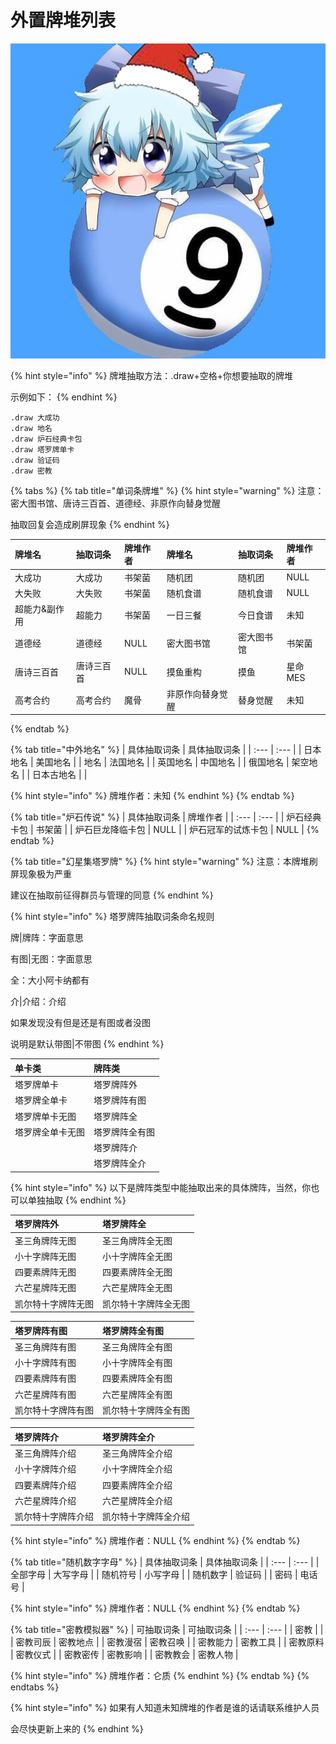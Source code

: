 # 外置牌堆列表

![](.gitbook/assets/sheng-dan-mao-qi-lou-nuo-.png)

{% hint style="info" %}
牌堆抽取方法：.draw+空格+你想要抽取的牌堆

示例如下：
{% endhint %}

```text
.draw 大成功
.draw 地名
.draw 炉石经典卡包
.draw 塔罗牌单卡
.draw 验证码
.draw 密教
```

{% tabs %}
{% tab title="单词条牌堆" %}
{% hint style="warning" %}
注意：密大图书馆、唐诗三百首、道德经、非原作向替身觉醒

抽取回复会造成刷屏现象
{% endhint %}

| 牌堆名 | 抽取词条 | 牌堆作者 | 牌堆名 | 抽取词条 | 牌堆作者 |
| :--- | :--- | :--- | :--- | :--- | :--- |
| 大成功 | 大成功 | 书架菌 | 随机团 | 随机团 | NULL |
| 大失败 | 大失败 | 书架菌 | 随机食谱 | 随机食谱 | NULL |
| 超能力&副作用 | 超能力 | 书架菌 | 一日三餐 | 今日食谱 | 未知 |
| 道德经 | 道德经 | NULL | 密大图书馆 | 密大图书馆 | 书架菌 |
| 唐诗三百首 | 唐诗三百首 | NULL | 摸鱼重构 | 摸鱼 | 星命MES |
| 高考合约 | 高考合约 | 魔骨 | 非原作向替身觉醒 | 替身觉醒 | 未知 |
{% endtab %}

{% tab title="中外地名" %}
| 具体抽取词条 | 具体抽取词条 |
| :--- | :--- |
| 日本地名 | 美国地名 |
| 地名 | 法国地名 |
| 英国地名 | 中国地名 |
| 俄国地名 | 架空地名 |
| 日本古地名 |  |

{% hint style="info" %}
牌堆作者：未知
{% endhint %}
{% endtab %}

{% tab title="炉石传说" %}
| 具体抽取词条 | 牌堆作者 |
| :--- | :--- |
| 炉石经典卡包 | 书架菌 |
| 炉石巨龙降临卡包 | NULL |
| 炉石冠军的试炼卡包 | NULL |
{% endtab %}

{% tab title="幻星集塔罗牌" %}
{% hint style="warning" %}
注意：本牌堆刷屏现象极为严重

建议在抽取前征得群员与管理的同意
{% endhint %}

{% hint style="info" %}
塔罗牌阵抽取词条命名规则

牌\|牌阵：字面意思

有图\|无图：字面意思

全：大小阿卡纳都有

介\|介绍：介绍

如果发现没有但是还是有图或者没图

说明是默认带图\|不带图
{% endhint %}

| 单卡类 | 牌阵类 |
| :--- | :--- |
| 塔罗牌单卡 | 塔罗牌阵外 |
| 塔罗牌全单卡 | 塔罗牌阵有图 |
| 塔罗牌单卡无图 | 塔罗牌阵全 |
| 塔罗牌全单卡无图 | 塔罗牌阵全有图 |
|  | 塔罗牌阵介 |
|  | 塔罗牌阵全介 |

{% hint style="info" %}
以下是牌阵类型中能抽取出来的具体牌阵，当然，你也可以单独抽取
{% endhint %}

| 塔罗牌阵外 | 塔罗牌阵全 |
| :--- | :--- |
| 圣三角牌阵无图 | 圣三角牌阵全无图 |
| 小十字牌阵无图 | 小十字牌阵全无图 |
| 四要素牌阵无图 | 四要素牌阵全无图 |
| 六芒星牌阵无图 | 六芒星牌阵全无图 |
| 凯尔特十字牌阵无图 | 凯尔特十字牌阵全无图 |

| 塔罗牌阵有图 | 塔罗牌阵全有图 |
| :--- | :--- |
| 圣三角牌阵有图 | 圣三角牌阵全有图 |
| 小十字牌阵有图 | 小十字牌阵全有图 |
| 四要素牌阵有图 | 四要素牌阵全有图 |
| 六芒星牌阵有图 | 六芒星牌阵全有图 |
| 凯尔特十字牌阵有图 | 凯尔特十字牌阵全有图 |

| 塔罗牌阵介 | 塔罗牌阵全介 |
| :--- | :--- |
| 圣三角牌阵介绍 | 圣三角牌阵全介绍 |
| 小十字牌阵介绍 | 小十字牌阵全介绍 |
| 四要素牌阵介绍 | 四要素牌阵全介绍 |
| 六芒星牌阵介绍 | 六芒星牌阵全介绍 |
| 凯尔特十字牌阵介绍 | 凯尔特十字牌阵全介绍 |

{% hint style="info" %}
牌堆作者：NULL
{% endhint %}
{% endtab %}

{% tab title="随机数字字母" %}
| 具体抽取词条 | 具体抽取词条 |
| :--- | :--- |
| 全部字母 | 大写字母 |
| 随机符号 | 小写字母 |
| 随机数字 | 验证码 |
| 密码 | 电话号 |

{% hint style="info" %}
牌堆作者：NULL
{% endhint %}
{% endtab %}

{% tab title="密教模拟器" %}
| 可抽取词条 | 可抽取词条 |
| :--- | :--- |
| 密教 |  |
| 密教司辰 | 密教地点 |
| 密教漫宿 | 密教召唤 |
| 密教能力 | 密教工具 |
| 密教原料 | 密教仪式 |
| 密教密传 | 密教影响 |
| 密教教会 | 密教人物 |

{% hint style="info" %}
牌堆作者：仑质
{% endhint %}
{% endtab %}
{% endtabs %}

{% hint style="info" %}
如果有人知道未知牌堆的作者是谁的话请联系维护人员

会尽快更新上来的
{% endhint %}

